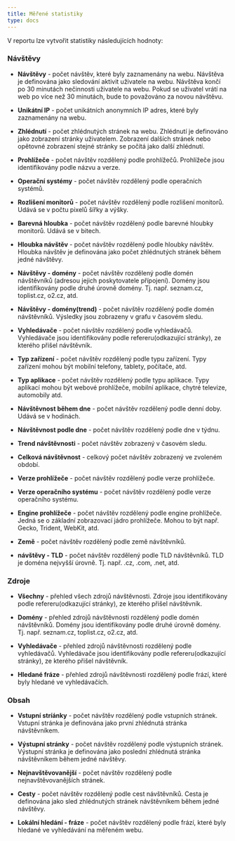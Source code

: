 ```yaml
---
title: Měřené statistiky
type: docs
---
```

V reportu lze vytvořit statistiky následujících hodnoty:

### Návštěvy

-   **Návštěvy** - počet návštěv, které byly zaznamenány na webu. Návštěva je definována jako sledování aktivit uživatele na webu. Návštěva končí po 30 minutách nečinnosti uživatele na webu. Pokud se uživatel vrátí na web po více než 30 minutách, bude to považováno za novou návštěvu.

-  **Unikátní IP** - počet unikátních anonymních IP adres, které byly zaznamenány na webu. 

- **Zhlédnutí** - počet zhlédnutých stránek na webu. Zhlédnutí je definováno jako zobrazení stránky uživatelem. Zobrazení dalších stránek nebo opětovné zobrazení stejné stránky se počítá jako další zhlédnutí.

- **Prohlížeče** - počet návštěv rozdělený podle prohlížečů. Prohlížeče jsou identifikovány podle názvu a verze.

- **Operační systémy** - počet návštěv rozdělený podle operačních systémů.

- **Rozlišení monitorů** - počet návštěv rozdělený podle rozlišení monitorů. Udává se v počtu pixelů šířky a výšky.

- **Barevná hloubka** - počet návštěv rozdělený podle barevné hloubky monitorů. Udává se v bitech.

- **Hloubka návštěv** - počet návštěv rozdělený podle hloubky návštěv. Hloubka návštěv je definována jako počet zhlédnutých stránek během jedné návštěvy.

- **Návštěvy - domény** - počet návštěv rozdělený podle domén návštěvníků (adresou jejich poskytovatele přípojení). Domény jsou identifikovány podle druhé úrovně domény. Tj. např. seznam.cz, toplist.cz, o2.cz, atd.

- **Návštěvy - domény(trend)** - počet návštěv rozdělený podle domén návštěvníků. Výsledky jsou zobrazeny v grafu v časovém sledu.

- **Vyhledávače** - počet návštěv rozdělený podle vyhledávačů. Vyhledávače jsou identifikovány podle refereru(odkazující stránky), ze kterého přišel návštěvník.

- **Typ zařízení** - počet návštěv rozdělený podle typu zařízení. Typy zařízení mohou být mobilní telefony, tablety, počítače, atd.

- **Typ aplikace** - počet návštěv rozdělený podle typu aplikace. Typy aplikací mohou být webové prohlížeče, mobilní aplikace, chytré televize, automobily atd.

- **Návštěvnost během dne** - počet návštěv rozdělený podle denní doby. Udává se v hodinách.

- **Návštěvnost podle dne** - počet návštěv rozdělený podle dne v týdnu.

- **Trend návštěvnosti** - počet návštěv zobrazený v časovém sledu.

- **Celková návštěvnost** - celkový počet návštěv zobrazený ve zvoleném období.

- **Verze prohlížeče** - počet návštěv rozdělený podle verze prohlížeče.

- **Verze operačního systému** - počet návštěv rozdělený podle verze operačního systému.

- **Engine prohlížeče** - počet návštěv rozdělený podle engine prohlížeče. Jedná se o základní zobrazovací jádro prohlížeče. Mohou to být např. Gecko, Trident, WebKit, atd.

- **Země** - počet návštěv rozdělený podle země návštěvníků.

- **návštěvy - TLD** - počet návštěv rozdělený podle TLD návštěvníků. TLD je doména nejvyšší úrovně. Tj. např. .cz, .com, .net, atd.

### Zdroje

- **Všechny** - přehled všech zdrojů návštěvnosti. Zdroje jsou identifikovány podle refereru(odkazující stránky), ze kterého přišel návštěvník.

- **Domény** - přehled zdrojů návštěvnosti rozdělený podle domén návštěvníků. Domény jsou identifikovány podle druhé úrovně domény. Tj. např. seznam.cz, toplist.cz, o2.cz, atd.

- **Vyhledávače** - přehled zdrojů návštěvnosti rozdělený podle vyhledávačů. Vyhledávače jsou identifikovány podle refereru(odkazující stránky), ze kterého přišel návštěvník.

- **Hledané fráze** - přehled zdrojů návštěvnosti rozdělený podle frází, které byly hledané ve vyhledávačích.

### Obsah

- **Vstupní stríánky** - počet návštěv rozdělený podle vstupních stránek. Vstupní stránka je definována jako první zhlédnutá stránka návštěvníkem.

- **Výstupní stránky** - počet návštěv rozdělený podle výstupních stránek. Výstupní stránka je definována jako poslední zhlédnutá stránka návštěvníkem během jedné návštěvy.

- **Nejnavštěvovanější** - počet návštěv rozdělený podle nejnavštěvovanějších stránek.

- **Cesty** - počet návštěv rozdělený podle cest návštěvníků. Cesta je definována jako sled zhlédnutých stránek návštěvníkem během jedné návštěvy.

- **Lokální hledání - fráze** - počet návštěv rozdělený podle frází, které byly hledané ve vyhledávání na měřeném webu.
